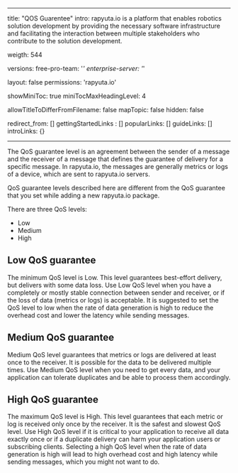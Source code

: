 ---

title: "QOS Guarentee"
intro: rapyuta.io is a platform that enables robotics solution development by providing the necessary software infrastructure and facilitating the interaction between multiple stakeholders who contribute to the solution development.

weigth: 544

versions:
  free-pro-team: '*'
  enterprise-server: '*'

layout: false
permissions: 'rapyuta.io'

showMiniToc: true
miniTocMaxHeadingLevel: 4

allowTitleToDifferFromFilename: false
mapTopic: false
hidden: false


redirect_from: []
gettingStartedLinks : []
popularLinks: []
guideLinks: []
introLinks: {}

----

The QoS guarantee level is an agreement between the sender of a message and the receiver of a message that defines the guarantee of delivery for a specific message. In rapyuta.io, the messages are generally metrics or logs of a device, which are sent to rapyuta.io servers.

QoS guarantee levels described here are different from the QoS guarantee that you set while adding a new rapyuta.io package.

There are three QoS levels:

* Low
* Medium
* High

## Low QoS guarantee

The minimum QoS level is Low. This level guarantees best-effort delivery, but delivers with some data loss. Use Low QoS level when you have a completely or mostly stable connection between sender and receiver, or if the loss of data (metrics or logs) is acceptable. It is suggested to set the QoS level to low when the rate of data generation is high to reduce the overhead cost and lower the latency while sending messages.

## Medium QoS guarantee

Medium QoS level guarantees that metrics or logs are delivered at least once to the receiver. It is possible for the data to be delivered multiple times. Use Medium QoS level when you need to get every data, and your application can tolerate duplicates and be able to process them accordingly.

## High QoS guarantee

The maximum QoS level is High. This level guarantees that each metric or log is received only once by the receiver. It is the safest and slowest QoS level. Use High QoS level if it is critical to your application to receive all data exactly once or if a duplicate delivery can harm your application users or subscribing clients. Selecting a high QoS level when the rate of data generation is high will lead to high overhead cost and high latency while sending messages, which you might not want to do.